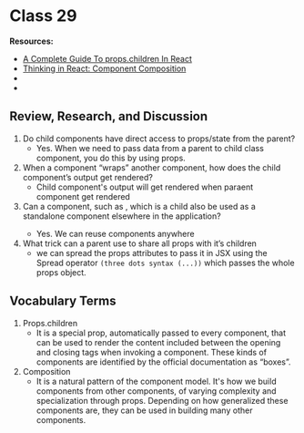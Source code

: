# Class 29

**Resources:**

- [A Complete Guide To props.children In React](https://codeburst.io/a-complete-guide-to-props-children-in-react-c315fab74e7c)
- [Thinking in React: Component Composition](https://dev.to/bouhm/thinking-in-react-component-composition-fp5#:~:text=In%20React%2C%20composition%20is%20a,in%20building%20many%20other%20components.)
- []()
- []()

## Review, Research, and Discussion

1. Do child components have direct access to props/state from the parent?
    - Yes. When we need to pass data from a parent to child class component, you do this by using props.
2. When a component “wraps” another component, how does the child component’s output get rendered?
    - Child component's output will get rendered when paraent component get rendered
3. Can a component, such as <Content />, which is a child also be used as a standalone component elsewhere in the application?
    - Yes. We can reuse components anywhere
4. What trick can a parent use to share all props with it’s children
    - we can spread the props attributes to pass it in JSX using the Spread operator `(three dots syntax (...))` which passes the whole props object.

## Vocabulary Terms

1. Props.children
    - It is a special prop, automatically passed to every component, that can be used to render the content included between the opening and closing tags when invoking a component. These kinds of components are identified by the official documentation as “boxes”.
2. Composition
    - It is a natural pattern of the component model. It's how we build components from other components, of varying complexity and specialization through props. Depending on how generalized these components are, they can be used in building many other components.
